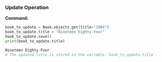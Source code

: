 ### Update Operation

**Command:**
```python
book_to_update = Book.objects.get(title="1984")
book_to_update.title = "Nineteen Eighty-Four"
book_to_update.save()
print(book_to_update.title)

Nineteen Eighty-Four
# The updated title is stored in the variable `book_to_update.title`.